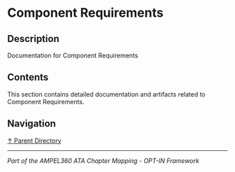 # Component Requirements

## Description

Documentation for Component Requirements

## Contents

This section contains detailed documentation and artifacts related to Component Requirements.

## Navigation

[↑ Parent Directory](../README.md)

---

*Part of the AMPEL360 ATA Chapter Mapping - OPT-IN Framework*
